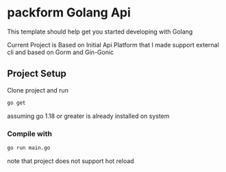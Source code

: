 # packform Golang Api

This template should help get you started developing with Golang

Current Project is Based on Initial Api Platform that I made 
support external cli and based on Gorm and Gin-Gonic


## Project Setup
Clone project and run
```sh
go get
```
assuming go 1.18 or greater is already installed on system

### Compile with 

```sh
go run main.go
```
note that project does not support hot reload 